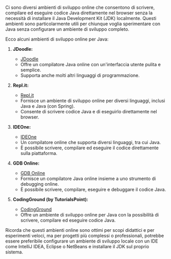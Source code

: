 Ci sono diversi ambienti di sviluppo online che consentono di scrivere, compilare ed eseguire codice Java direttamente nel browser senza la necessità di installare il Java Development Kit (JDK) localmente. Questi ambienti sono particolarmente utili per chiunque voglia sperimentare con Java senza configurare un ambiente di sviluppo completo.

Ecco alcuni ambienti di sviluppo online per Java:

1. **JDoodle:**
   - [JDoodle](https://www.jdoodle.com/c-online-compiler)
   - Offre un compilatore Java online con un'interfaccia utente pulita e semplice.
   - Supporta anche molti altri linguaggi di programmazione.

2. **Repl.it:**
   - [Repl.it](https://replit.com/)
   - Fornisce un ambiente di sviluppo online per diversi linguaggi, inclusi Java e Java (con Spring).
   - Consente di scrivere codice Java e di eseguirlo direttamente nel browser.

3. **IDEOne:**
   - [IDEOne](https://ideone.com/)
   - Un compilatore online che supporta diversi linguaggi, tra cui Java.
   - È possibile scrivere, compilare ed eseguire il codice direttamente sulla piattaforma.

4. **GDB Online:**
   - [GDB Online](https://www.onlinegdb.com/online_java_compiler)
   - Fornisce un compilatore Java online insieme a uno strumento di debugging online.
   - È possibile scrivere, compilare, eseguire e debuggare il codice Java.

5. **CodingGround (by TutorialsPoint):**
   - [CodingGround](https://www.tutorialspoint.com/compile_java_online.php)
   - Offre un ambiente di sviluppo online per Java con la possibilità di scrivere, compilare ed eseguire codice Java.

Ricorda che questi ambienti online sono ottimi per scopi didattici e per esperimenti veloci, ma per progetti più complessi o professionali, potrebbe essere preferibile configurare un ambiente di sviluppo locale con un IDE come IntelliJ IDEA, Eclipse o NetBeans e installare il JDK sul proprio sistema.

